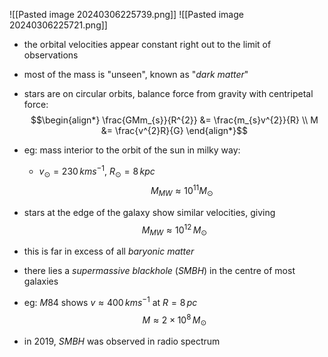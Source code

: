 ![[Pasted image 20240306225739.png]]
![[Pasted image 20240306225721.png]]
- the orbital velocities appear constant right out to the limit of observations
- most of the mass is "unseen", known as "*dark matter*"
- stars are on circular orbits, balance force from gravity with centripetal force: $$\begin{align*}
		\frac{GMm_{s}}{R^{2}} &= \frac{m_{s}v^{2}}{R} \\
		M &= \frac{v^{2}R}{G}
	\end{align*}$$
- eg: mass interior to the orbit of the sun in milky way:
	- $v_{\odot}=230\,kms^{-1}$, $R_{\odot}=8\,kpc$
	$$M_{MW} \approx 10^{11}M_{\odot}$$
- stars at the edge of the galaxy show similar velocities, giving $$M_{MW}\approx 10^{12}\,M_{\odot}$$
- this is far in excess of all *baryonic matter*

- there lies a *supermassive blackhole* (*SMBH*) in the centre of most galaxies
- eg: $M84$ shows $v\approx400\,kms^{-1}$ at $R=8\,pc$
	$$M\approx 2\times10^{8}\,M_\odot$$

- in $2019$, *SMBH* was observed in radio spectrum